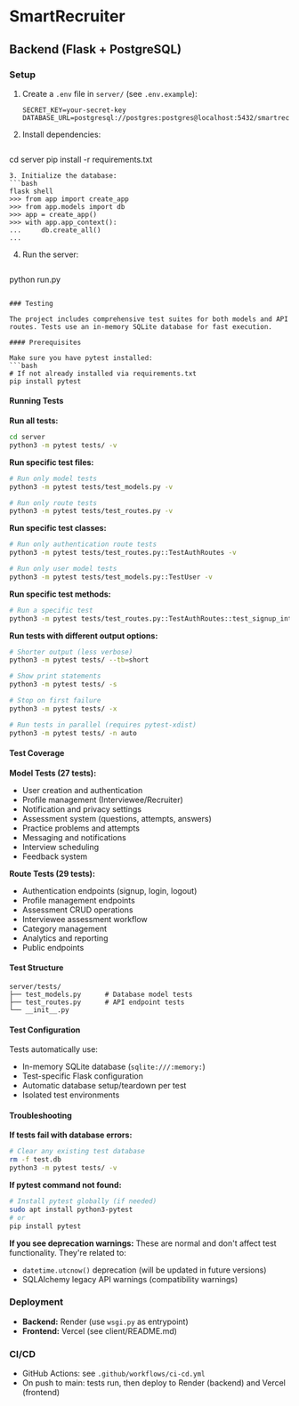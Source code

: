 # SmartRecruiter

## Backend (Flask + PostgreSQL)

### Setup

1. Create a `.env` file in `server/` (see `.env.example`):
   ```
   SECRET_KEY=your-secret-key
   DATABASE_URL=postgresql://postgres:postgres@localhost:5432/smartrecruiter
   ```
2. Install dependencies:
   ```bash
cd server
pip install -r requirements.txt
   ```
3. Initialize the database:
   ```bash
   flask shell
   >>> from app import create_app
   >>> from app.models import db
   >>> app = create_app()
   >>> with app.app_context():
   ...     db.create_all()
   ...
   ```
4. Run the server:
   ```bash
python run.py
   ```

### Testing

The project includes comprehensive test suites for both models and API routes. Tests use an in-memory SQLite database for fast execution.

#### Prerequisites

Make sure you have pytest installed:
```bash
# If not already installed via requirements.txt
pip install pytest
```

#### Running Tests

**Run all tests:**
```bash
cd server
python3 -m pytest tests/ -v
```

**Run specific test files:**
```bash
# Run only model tests
python3 -m pytest tests/test_models.py -v

# Run only route tests
python3 -m pytest tests/test_routes.py -v
```

**Run specific test classes:**
```bash
# Run only authentication route tests
python3 -m pytest tests/test_routes.py::TestAuthRoutes -v

# Run only user model tests
python3 -m pytest tests/test_models.py::TestUser -v
```

**Run specific test methods:**
```bash
# Run a specific test
python3 -m pytest tests/test_routes.py::TestAuthRoutes::test_signup_interviewee -v
```

**Run tests with different output options:**
```bash
# Shorter output (less verbose)
python3 -m pytest tests/ --tb=short

# Show print statements
python3 -m pytest tests/ -s

# Stop on first failure
python3 -m pytest tests/ -x

# Run tests in parallel (requires pytest-xdist)
python3 -m pytest tests/ -n auto
```

#### Test Coverage

**Model Tests (27 tests):**
- User creation and authentication
- Profile management (Interviewee/Recruiter)
- Notification and privacy settings
- Assessment system (questions, attempts, answers)
- Practice problems and attempts
- Messaging and notifications
- Interview scheduling
- Feedback system

**Route Tests (29 tests):**
- Authentication endpoints (signup, login, logout)
- Profile management endpoints
- Assessment CRUD operations
- Interviewee assessment workflow
- Category management
- Analytics and reporting
- Public endpoints

#### Test Structure

```
server/tests/
├── test_models.py      # Database model tests
├── test_routes.py      # API endpoint tests
└── __init__.py
```

#### Test Configuration

Tests automatically use:
- In-memory SQLite database (`sqlite:///:memory:`)
- Test-specific Flask configuration
- Automatic database setup/teardown per test
- Isolated test environments

#### Troubleshooting

**If tests fail with database errors:**
```bash
# Clear any existing test database
rm -f test.db
python3 -m pytest tests/ -v
```

**If pytest command not found:**
```bash
# Install pytest globally (if needed)
sudo apt install python3-pytest
# or
pip install pytest
```

**If you see deprecation warnings:**
These are normal and don't affect test functionality. They're related to:
- `datetime.utcnow()` deprecation (will be updated in future versions)
- SQLAlchemy legacy API warnings (compatibility warnings)

### Deployment
- **Backend:** Render (use `wsgi.py` as entrypoint)
- **Frontend:** Vercel (see client/README.md)

### CI/CD
- GitHub Actions: see `.github/workflows/ci-cd.yml`
- On push to main: tests run, then deploy to Render (backend) and Vercel (frontend)